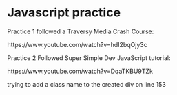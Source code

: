 <h1>Javascript practice</h1>

Practice 1 followed a Traversy Media Crash Course:

<p>
https://www.youtube.com/watch?v=hdI2bqOjy3c
</p>
Practice 2 Followed Super Simple Dev JavaScript tutorial:
<p>
https://www.youtube.com/watch?v=DqaTKBU9TZk
</p>

trying to add a class name to the created div on line 153
